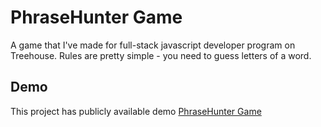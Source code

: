# PhraseHunter Game
A game that I've made for full-stack javascript developer program on Treehouse.
Rules are pretty simple - you need to guess letters of a word.

## Demo
This project has publicly available demo
[PhraseHunter Game](https://ozarkstudios.com/techdegree/techdegree-project-4/)

